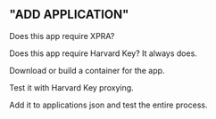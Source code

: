 ## **"ADD APPLICATION"**

Does this app require XPRA?

Does this app require Harvard Key? It always does.

Download or build a container for the app.

Test it with Harvard Key proxying.

Add it to applications json and test the entire process.
